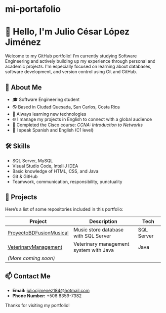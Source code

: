 # mi-portafolio
# 👋 Hello, I'm Julio César López Jiménez

Welcome to my GitHub portfolio! I'm currently studying Software Engineering and actively building up my experience through personal and academic projects. I'm especially focused on learning about databases, software development, and version control using Git and GitHub.

## 📌 About Me
- 🎓 Software Engineering student
- 🌎 Based in Ciudad Quesada, San Carlos, Costa Rica
- 🌱 Always learning new technologies
- 🌐 I manage my projects in English to connect with a global audience
- 🧠 Completed the Cisco course: *CCNA: Introduction to Networks*
- 💬 I speak Spanish and English (C1 level)

## 🛠️ Skills
- SQL Server, MySQL
- Visual Studio Code, IntelliJ IDEA
- Basic knowledge of HTML, CSS, and Java
- Git & GitHub
- Teamwork, communication, responsibility, punctuality

## 📁 Projects

Here’s a list of some repositories included in this portfolio:

| Project | Description | Tech |
|--------|-------------|------|
| [ProyectoBDFusionMusical](https://github.com/julioCesarLopezJ/music-store-database) | Music store database with SQL Server | SQL Server |
| [VeterinaryManagement](https://github.com/julioCesarLopezJ/veterinary-management-system) | Veterinary management system with Java | Java |
| *(More coming soon)* | | |

## 📫 Contact Me
- **Email:** juliocjimenez184@hotmail.com
- **Phone Number:** +506 8359-7382

Thanks for visiting my portfolio!

